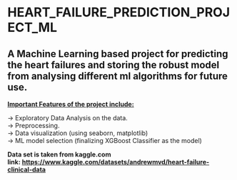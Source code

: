 # HEART_FAILURE_PREDICTION_PROJECT_ML

<h2>A Machine Learning based project for predicting the heart failures and storing the robust model from analysing different ml algorithms for future use.</h2>

<b><u>Important Features of the project include: </u></b>

-> Exploratory Data Analysis on the data.<br>
-> Preprocessing.<br>
-> Data visualization (using seaborn, matplotlib)<br>
-> ML model selection (finalizing XGBoost Classifier as the model)<br>

<b> Data set is taken from kaggle.com <b> <br>
link: https://www.kaggle.com/datasets/andrewmvd/heart-failure-clinical-data

